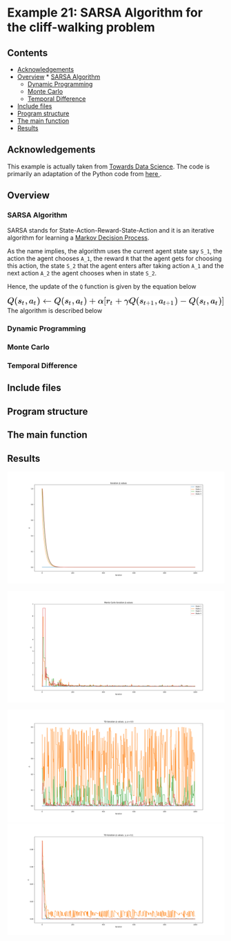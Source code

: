 # Example 21: SARSA Algorithm for the cliff-walking problem

## Contents
* [Acknowledgements](#ackw)
* [Overview](#overview) 
        * [SARSA Algorithm](#sarsa_algorithm)
	* [Dynamic Programming](#dynamic_programming)
	* [Monte Carlo](#monte_carlo)
	* [Temporal Difference](#temporal_difference)
* [Include files](#include_files)
* [Program structure](#prg_struct)
* [The main function](#m_func)
* [Results](#results)

## <a name="ackw"></a>  Acknowledgements

This example is actually taken from <a href="https://towardsdatascience.com/reinforcement-learning-rl-101-with-python-e1aa0d37d43b">Towards Data Science</a>.
The code is primarily an adaptation of the Python code from <a href="https://towardsdatascience.com/reinforcement-learning-rl-101-with-python-e1aa0d37d43b"> here </a>.

## <a name="overview"></a> Overview

### <a name="sarsa_algorithm"></a> SARSA Algorithm
SARSA stands for State-Action-Reward-State-Action and it is an iterative algorithm
for  learning a <a href="https://en.wikipedia.org/wiki/Markov_decision_process">Markov Decision Process</a>.

As the name implies, the algorithm uses the current agent state say ```S_1```,
the action the agent chooses ```A_1```, the reward ```R``` that the agent
gets for choosing this action, the state ```S_2``` that the agent enters after
taking action ```A_1``` and the next action ```A_2``` the agent chooses when in
state ```S_2```.

Hence, the update of the ```Q``` function is given by the equation below

<img src="sarsa_update.svg"
     alt="SARSA Update"
     style="float: left; margin-right: 10px;" />

The algorithm is described below


### <a name="dynamic_programming"></a> Dynamic Programming

### <a name="monte_carlo"></a> Monte Carlo

### <a name="temporal_difference"></a> Temporal Difference

## <a name="include_files"></a> Include files

## <a name="prg_struct"></a> Program structure

## <a name="m_func"></a> The main function

## <a name="results"></a> Results

![Policy Iteration Simulation](iteration_delta_values.png)

![Monte Carlo Simulation](monte_carlo_iteration_delta_values.png)

![Temporal Difference gamma = 0.5 alpha = 0.5](td_iteration_gamma_05_alpha_05.png)
![Temporal Difference gamma = 0.1 alpha = 0.1](td_iteration_gamma_01_alpha_01.png)





